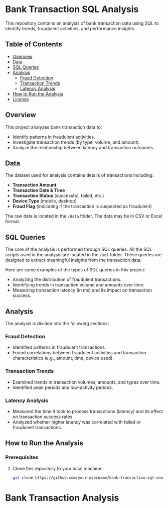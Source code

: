# Bank Transaction SQL Analysis

This repository contains an analysis of bank transaction data using SQL to identify trends, fraudulent activities, and performance insights.

## Table of Contents

- [Overview](#overview)
- [Data](#data)
- [SQL Queries](#sql-queries)
- [Analysis](#analysis)
  - [Fraud Detection](#fraud-detection)
  - [Transaction Trends](#transaction-trends)
  - [Latency Analysis](#latency-analysis)
- [How to Run the Analysis](#how-to-run-the-analysis)
- [License](#license)

## Overview

This project analyzes bank transaction data to:
- Identify patterns in fraudulent activities.
- Investigate transaction trends (by type, volume, and amount).
- Analyze the relationship between latency and transaction outcomes.

## Data

The dataset used for analysis contains details of transactions including:
- **Transaction Amount**
- **Transaction Date & Time**
- **Transaction Status** (successful, failed, etc.)
- **Device Type** (mobile, desktop)
- **Fraud Flag** (indicating if the transaction is suspected as fraudulent)

The raw data is located in the `/data` folder. The data may be in CSV or Excel format.

## SQL Queries

The core of the analysis is performed through SQL queries. All the SQL scripts used in the analysis are located in the `/sql` folder. These queries are designed to extract meaningful insights from the transaction data.

Here are some examples of the types of SQL queries in this project:
- Analyzing the distribution of fraudulent transactions.
- Identifying trends in transaction volume and amounts over time.
- Measuring transaction latency (in ms) and its impact on transaction success.

## Analysis

The analysis is divided into the following sections:
### Fraud Detection
- Identified patterns in fraudulent transactions.
- Found correlations between fraudulent activities and transaction characteristics (e.g., amount, time, device used).

### Transaction Trends
- Examined trends in transaction volumes, amounts, and types over time.
- Identified peak periods and low-activity periods.

### Latency Analysis
- Measured the time it took to process transactions (latency) and its effect on transaction success rates.
- Analyzed whether higher latency was correlated with failed or fraudulent transactions.

## How to Run the Analysis

### Prerequisites
1. Clone this repository to your local machine:
   ```bash
   git clone https://github.com/your-username/bank-transaction-sql-analysis.git
# Bank Transaction Analysis
